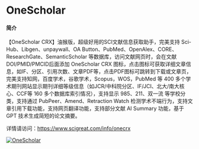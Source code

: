 # OneScholar

#### 简介

【OneScholar CRX】油猴版，超级好用的SCI文献信息获取助手，完美支持 Sci-Hub、Libgen、unpaywall、OA Button、PubMed、OpenAlex、CORE、ResearchGate、SemanticScholar 等数据库，访问文献网页时，会在文献DOI/PMID/PMCID后面添加 OneScholar CRX 图标，点击图标可获取详细文章信息，如IF、分区、引用次数、文章PDF等，点击PDF图标可跳转到下载或文章页，完美支持知网，百度学术，谷歌学术，Scopus，WOS，PubMed 等 400 多个学术期刊网站显示期刊详细等级信息（如JCR/中科院分区、IF/JCI、北大/南大核心、CCF等 160 多个数据库索引情况），支持显示 985、211、双一流 等学校分类，支持通过 PubPeer、Amend、Retraction Watch 检测学术不端行为，支持文章引用下载功能，支持网页翻译功能，支持部分文献 AI Summary 功能，基于 GPT 技术生成简短的论文摘要。

详情请访问：https://www.scigreat.com/info/onecrx

[![OneScholar](https://pic.rmb.bdstatic.com/bjh/5367ee0809fcdcc074c18263e12c887e.jpeg "OneScholar")](https://www.scigreat.com/info/onecrx)
